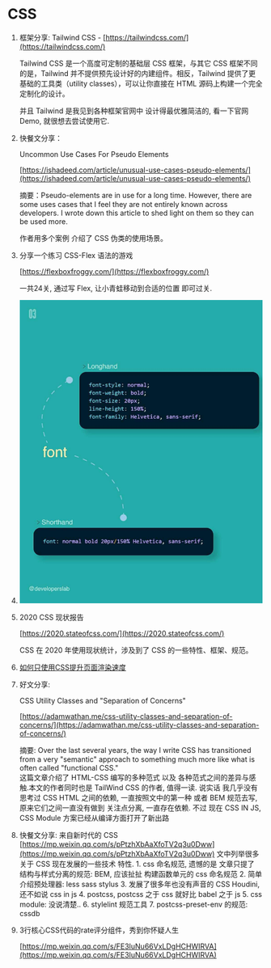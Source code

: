 # CSS

1. 框架分享: Tailwind CSS - [https://tailwindcss.com/](https://tailwindcss.com/)

   Tailwind CSS 是一个高度可定制的基础层 CSS 框架，与其它 CSS 框架不同的是，Tailwind 并不提供预先设计好的内建组件。相反，Tailwind 提供了更基础的工具类（utility classes），可以让你直接在 HTML 源码上构建一个完全定制化的设计。

   并且 Tailwind 是我见到各种框架官网中 设计得最优雅简洁的, 看一下官网Demo, 就很想去尝试使用它.

2. 快餐文分享：

   Uncommon Use Cases For Pseudo Elements

   [https://ishadeed.com/article/unusual-use-cases-pseudo-elements/](https://ishadeed.com/article/unusual-use-cases-pseudo-elements/)

   摘要：Pseudo-elements are in use for a long time. However, there are some uses cases that I feel they are not entirely known across developers. I wrote down this article to shed light on them so they can be used more.

   作者用多个案例 介绍了 CSS 伪类的使用场景。

3. 分享一个练习 CSS-Flex 语法的游戏

   [https://flexboxfroggy.com/](https://flexboxfroggy.com/)

   一共24关, 通过写 Flex, 让小青蛙移动到合适的位置 即可过关.

4. ![image-20201212212132061](../../.gitbook/assets/image-20201212212132061%20%281%29.png)
5. 2020 CSS 现状报告

   [https://2020.stateofcss.com/](https://2020.stateofcss.com/)

   CSS 在 2020 年使用现状统计，涉及到了 CSS 的一些特性、框架、规范。

6. [如何只使用CSS提升页面渲染速度](https://mp.weixin.qq.com/s/aPguK-dZr7JMA-s2OOFyjg)
7. 好文分享:

   CSS Utility Classes and "Separation of Concerns"

   [https://adamwathan.me/css-utility-classes-and-separation-of-concerns/](https://adamwathan.me/css-utility-classes-and-separation-of-concerns/)

   摘要: Over the last several years, the way I write CSS has transitioned from a very "semantic" approach to something much more like what is often called "functional CSS."  
   这篇文章介绍了 HTML-CSS 编写的多种范式 以及 各种范式之间的差异与感触.本文的作者同时也是 TailWind CSS 的作者, 值得一读. 说实话 我几乎没有思考过 CSS HTML 之间的依赖, 一直按照文中的第一种 或者 BEM 规范去写, 原来它们之间一直没有做到 关注点分离, 一直存在依赖. 不过 现在 CSS IN JS, CSS Module 方案已经从编译方面打开了新出路

8. 快餐文分享:  来自新时代的 CSS  [https://mp.weixin.qq.com/s/pPtzhXbAaXfoTV2q3u0Dww](https://mp.weixin.qq.com/s/pPtzhXbAaXfoTV2q3u0Dww) 文中列举很多关于 CSS 现在发展的一些技术 特性.  1. css 命名规范, 遗憾的是 文章只提了 结构与样式分离的规范: BEM, 应该扯扯 构建函数单元的 css 命名规范  2. 简单介绍预处理器: less sass stylus  3. 发展了很多年也没有声音的 CSS Houdini, 还不如说 css in js  4. postcss, postcss 之于 css 就好比 babel 之于 js  5. css module: 没说清楚..  6. stylelint 规范工具  7. postcss-preset-env 的规范: cssdb
9. 3行核心CSS代码的rate评分组件，秀到你怀疑人生

   [https://mp.weixin.qq.com/s/FE3IuNu66VxLDgHCHWIRVA](https://mp.weixin.qq.com/s/FE3IuNu66VxLDgHCHWIRVA)

